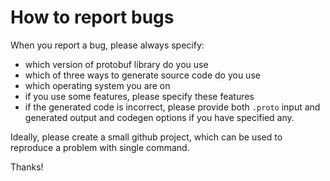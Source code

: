 # How to report bugs

When you report a bug, please always specify:

* which version of protobuf library do you use
* which of three ways to generate source code do you use
* which operating system you are on
* if you use some features, please specify these features
* if the generated code is incorrect, please provide both `.proto` input and generated output
  and codegen options if you have specified any.

Ideally, please create a small github project, which can be used to reproduce a problem with single command.

Thanks!

